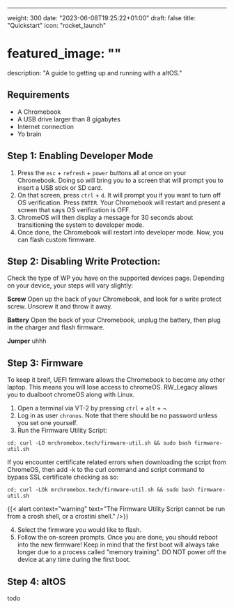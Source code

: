 ---
weight: 300
date: "2023-06-08T19:25:22+01:00"
draft: false
title: "Quickstart"
icon: "rocket_launch"
# featured_image: ""
description: "A guide to getting up and running with a altOS."

## Requirements

- A Chromebook
- A USB drive larger than 8 gigabytes
- Internet connection
- Yo brain

## Step 1: Enabling Developer Mode

1. Press the `esc` + `refresh` + `power` buttons all at once on your Chromebook. Doing so will bring you to a screen that will prompt you to insert a USB stick or SD card.
2. On that screen, press `ctrl` + `d`. It will prompt you if you want to turn off OS verification. Press `ENTER`. Your Chromebook will restart and present a screen that says OS verification is OFF.
3. ChromeOS will then display a message for 30 seconds about transitioning the system to developer mode.
4. Once done, the Chromebook will restart into developer mode. Now, you can flash custom firmware.


## Step 2: Disabling Write Protection:
Check the type of WP you have on the supported devices page. Depending on your device, your steps will vary slightly:

**Screw**
Open up the back of your Chromebook, and look for a write protect screw. Unscrew it and throw it away.

**Battery**
Open the back of your Chromebook, unplug the battery, then plug in the charger and flash firmware.

**Jumper**
uhhh


## Step 3: Firmware

To keep it breif, UEFI firmware allows the Chromebook to become any other laptop. This means you will lose access to chromeOS. RW_Legacy allows you to dualboot chromeOS along with Linux.

1. Open a terminal via VT-2 by pressing `ctrl` + `alt` + `→`.
2. Log in as user `chronos`. Note that there should be no password unless you set one yourself.
3. Run the Firmware Utility Script:
  ```shell
cd; curl -LO mrchromebox.tech/firmware-util.sh && sudo bash firmware-util.sh
```

If you encounter certificate related errors when downloading the script from ChromeOS, then add -k to the curl command and script command to bypass SSL certificate checking as so:
```shell
cd; curl -LOk mrchromebox.tech/firmware-util.sh && sudo bash firmware-util.sh
```

{{< alert context="warning" text="The Firmware Utility Script cannot be run from a crosh shell, or a crostini shell." />}}

4. Select the firmware you would like to flash.
5. Follow the on-screen prompts. Once you are done, you should reboot into the new firmware! Keep in mind that the first boot will always take longer due to a process called "memory training". DO NOT power off the device at any time during the first boot.

## Step 4: altOS
todo
